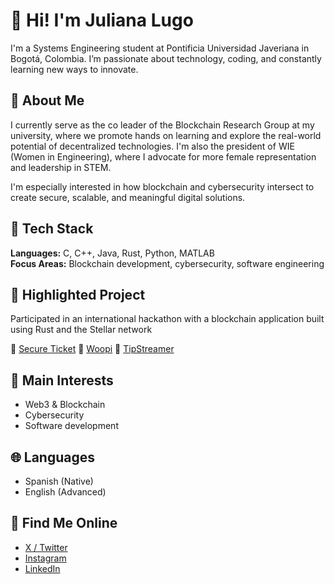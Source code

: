 # 👋 Hi! I'm Juliana Lugo

I'm a Systems Engineering student at Pontificia Universidad Javeriana in Bogotá, Colombia. I’m passionate about technology, coding, and constantly learning new ways to innovate.

## 💼 About Me

I currently serve as the co leader of the Blockchain Research Group at my university, where we promote hands on learning and explore the real-world potential of decentralized technologies. I'm also the president of WIE (Women in Engineering), where I advocate for more female representation and leadership in STEM.

I'm especially interested in how blockchain and cybersecurity intersect to create secure, scalable, and meaningful digital solutions.

## 🔧 Tech Stack

**Languages:** C, C++, Java, Rust, Python, MATLAB  
**Focus Areas:** Blockchain development, cybersecurity, software engineering

## 🚀 Highlighted Project

Participated in an international hackathon with a blockchain application built using Rust and the Stellar network

🔗 [Secure Ticket](https://github.com/mesas01/Stellar_Hackaton)
🔗 [Woopi](https://github.com/miguelnietoa/woopi)
🔗 [TipStreamer](https://github.com/mesas01/Stellar_Hackaton)

## 🎯 Main Interests

- Web3 & Blockchain  
- Cybersecurity  
- Software development

## 🌐 Languages

- Spanish (Native)  
- English (Advanced)

## 📱 Find Me Online

- [X / Twitter](https://x.com/julilugo0905?s=21)  
- [Instagram](https://www.instagram.com/julilugo09)  
- [LinkedIn](https://www.linkedin.com/in/juliana-lugo-77a0b2313/)
